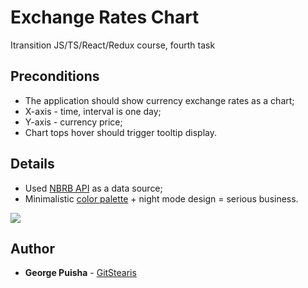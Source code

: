 # Exchange Rates Chart

Itransition JS/TS/React/Redux course, fourth task

## Preconditions

* The application should show currency exchange rates as a chart;
* X-axis - time, interval is one day;
* Y-axis - currency price;
* Chart tops hover should trigger tooltip display.

## Details

* Used [NBRB API](http://www.nbrb.by/APIHelp/ExRates) as a data source;
* Minimalistic [color palette](https://coolors.co/212424-cfcfcf-e3e3e3-ffcc49-6ecb68) + night mode design = serious business.

<img src='https://coolors.co/export/png/212424-cfcfcf-e3e3e3-ffcc49-6ecb68' />

## Author

* **George Puisha** - [GitStearis](https://github.com/GitStearis)
